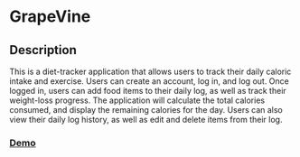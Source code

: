# GrapeVine

## Description

This is a diet-tracker application that allows users to track their daily caloric intake and exercise. Users can create an account, log in, and log out. Once logged in, users can add food items to their daily log, as well as track their weight-loss progress. The application will calculate the total calories consumed, and display the remaining calories for the day. Users can also view their daily log history, as well as edit and delete items from their log.

### [Demo](https://www.linkedin.com/feed/update/urn:li:activity:7061149481995489281/)
